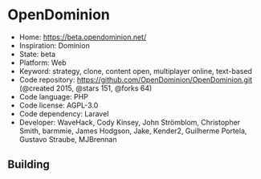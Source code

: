 # OpenDominion

- Home: https://beta.opendominion.net/
- Inspiration: Dominion
- State: beta
- Platform: Web
- Keyword: strategy, clone, content open, multiplayer online, text-based
- Code repository: https://github.com/OpenDominion/OpenDominion.git (@created 2015, @stars 151, @forks 64)
- Code language: PHP
- Code license: AGPL-3.0
- Code dependency: Laravel
- Developer: WaveHack, Cody Kinsey, John Strömblom, Christopher Smith, barmmie, James Hodgson, Jake, Kender2, Guilherme Portela, Gustavo Straube, MJBrennan

## Building
